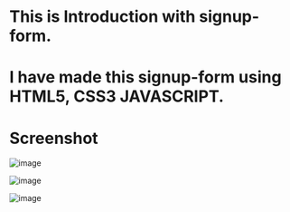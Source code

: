 # This is Introduction with signup-form.

# I have made this signup-form using HTML5, CSS3 JAVASCRIPT.

# Screenshot 
![image](https://github.com/SAKsham332211/introduction-with-signup-form/assets/140523184/a1667bf6-adb2-4935-a5db-5912c8a4e89c)

![image](https://github.com/SAKsham332211/introduction-with-signup-form/assets/140523184/8381575c-49dd-47af-8beb-d213cdd76de5)

![image](https://github.com/SAKsham332211/introduction-with-signup-form/assets/140523184/29a168ce-b90d-4e00-ae0a-906e6ba7dfa0)
